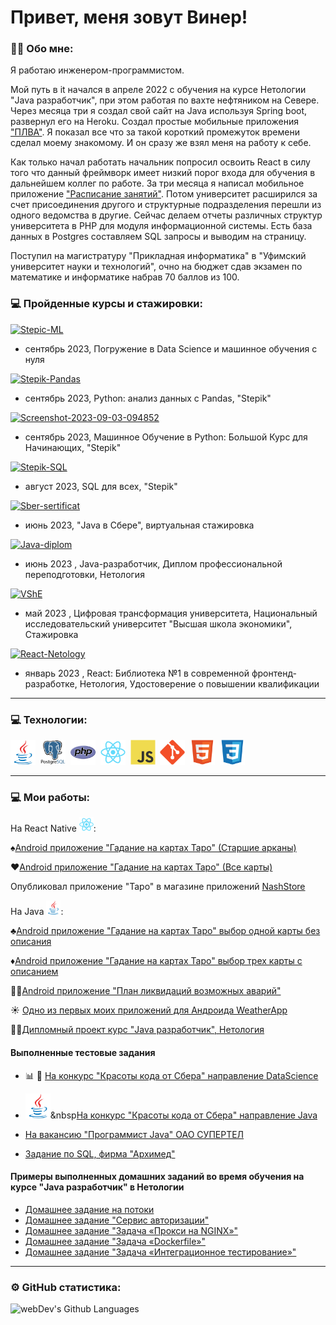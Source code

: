 # Привет, меня зовут Винер!



### :man_technologist: Обо мне:

Я работаю инженером-программистом.

Мой путь в it начался в апреле 2022 с обучения на курсе Нетологии "Java разработчик", при этом работая по вахте нефтяником на Севере. Через месяца три я создал свой сайт на Java используя Spring boot, развернул его на Heroku. Создал простые мобильные приложения ["ПЛВА"](https://github.com/Taratheliberator/PLVA_App.git). Я показал все что за такой короткий промежуток времени сделал моему знакомому. И он сразу же взял меня на работу к себе. 

Как только начал работать начальник попросил освоить React в силу того что данный фреймворк имеет низкий порог входа для обучения в дальнейшем коллег по работе. За три месяца я написал мобильное приложение 
["Расписание занятий"](https://github.com/Taratheliberator/array-rasp-navigation.git). Потом университет расширился за счет присоединения другого и структурные подразделения перешли из одного ведомства в другие. Сейчас делаем отчеты различных структур университета в PHP для модуля информационной системы. Есть база данных в Postgres составляем SQL запросы и выводим на страницу.

Поступил на магистратуру "Прикладная информатика" в "Уфимский университет науки и технологий", очно на бюджет сдав экзамен по математике и информатике набрав 70 баллов из 100. 

 ### 💻 Пройденные курсы и стажировки:

  <a href='https://postimg.cc/5X6kcz58' target='_blank'><img src='https://i.postimg.cc/5X6kcz58/Stepic-ML.png' border='0' alt='Stepic-ML'/></a>

   - сентябрь 2023, Погружение в Data Science и машинное обучения с нуля

  <a href='https://postimg.cc/ph4vxQr7' target='_blank'><img src='https://i.postimg.cc/ph4vxQr7/Stepik-Pandas.png' border='0' alt='Stepik-Pandas'/></a>

   - сентябрь 2023, Python: анализ данных с Pandas, "Stepik"

  <a href='https://postimg.cc/tZgSckqb' target='_blank'><img src='https://i.postimg.cc/tZgSckqb/Screenshot-2023-09-03-094852.png' border='0' alt='Screenshot-2023-09-03-094852'/></a>

   - сентябрь 2023, Машинное Обучение в Python: Большой Курс для Начинающих, "Stepik"

  <a href='https://postimg.cc/cvb3nH9S' target='_blank'><img src='https://i.postimg.cc/cvb3nH9S/Stepik-SQL.png' border='0' alt='Stepik-SQL'/></a>

  - август 2023, SQL для всех, "Stepik"
  
   [![Sber-sertificat](https://i.postimg.cc/njGFVYvq/Sber-sertificat.png)](https://postimg.cc/njGFVYvq)

  - июнь 2023, "Java в Сбере", виртуальная стажировка

   <a href='https://postimg.cc/JGXWRVKH' target='_blank'><img src='https://i.postimg.cc/JGXWRVKH/Java-diplom.png' border='0' alt='Java-diplom'/></a>

  - июнь 2023 , Java-разработчик, Диплом профессиональной переподготовки, Нетология
   
   <a href='https://postimg.cc/DJrt1XK2' target='_blank'><img src='https://i.postimg.cc/DJrt1XK2/VShE.png' border='0' alt='VShE'/></a>
   
  - май 2023 , Цифровая трансформация университета, Национальный исследовательский университет "Высшая школа экономики", Стажировка

   <a href='https://postimg.cc/SX1yJL9n' target='_blank'><img src='https://i.postimg.cc/SX1yJL9n/React-Netology.png' border='0' alt='React-Netology'/></a>
  -  январь 2023 , React: Библиотека №1 в современной фронтенд-разработке, Нетология, Удостоверение о повышении квалификации

---

### 💻 Технологии:

<div>
  <img src="https://github.com/devicons/devicon/blob/master/icons/java/java-original.svg " title="java" alt="java" width="40" height="40"/>&nbsp
  <img src="https://github.com/devicons/devicon/blob/master/icons/postgresql/postgresql-original-wordmark.svg" title="postgresql" alt="postgresql" width="40" height="40"/>&nbsp
  <img src="https://github.com/devicons/devicon/blob/master/icons/php/php-original.svg" title="php" alt="php" width="40" height="40"/>&nbsp
  <img src="https://github.com/devicons/devicon/blob/master/icons/react/react-original.svg" title="reactjs" alt="reactjs" width="40" height="40"/>&nbsp
  <img src="https://github.com/devicons/devicon/blob/master/icons/javascript/javascript-original.svg" title="javascript" alt="javascript" width="40" height="40"/>&nbsp
  <img src="https://github.com/devicons/devicon/blob/master/icons/git/git-original.svg" title="git" alt="git" width="40" height="40"/>&nbsp
  <img src="https://github.com/devicons/devicon/blob/master/icons/html5/html5-original.svg" title="html5" alt="html5" width="40" height="40"/>&nbsp
  <img src="https://github.com/devicons/devicon/blob/master/icons/css3/css3-original.svg" title="css" alt="css" width="40" height="40"/>&nbsp

</div>

---

### 💻 Мои работы:


На React Native <img src="https://github.com/devicons/devicon/blob/master/icons/react/react-original.svg" title="reactjs" alt="reactjs" width="23" height="23"/>:

:spades:[Android приложение "Гадание на картах Таро" (Старшие арканы) ](https://github.com/Taratheliberator/tarotapp.git)

:hearts:[Android приложение "Гадание на картах Таро" (Все карты) ](https://github.com/Taratheliberator/taroapp.git) 

Опубликовал приложение "Таро" в магазине приложений [NashStore](https://store.nashstore.ru/store/64c20ea60a39b2f2f88449d5)

На Java  <img src="https://github.com/devicons/devicon/blob/master/icons/java/java-original.svg " title="java" alt="java" width="23" height="23"/>:

:clubs:[Android приложение "Гадание на картах Таро" выбор одной карты без описания](https://github.com/Taratheliberator/tarotonjava.git) 

:diamonds:[Android приложение "Гадание на картах Таро" выбор трех карты с описанием](https://github.com/Taratheliberator/tarotonjava3cards) 

:factory_worker:[Android приложение "План ликвидаций возможных аварий"](https://github.com/Taratheliberator/PLVA_App.git) 

:sunny: [Одно из первых моих приложений для Андроида WeatherApp](https://github.com/Taratheliberator/WeatherApp)

:man_student:[Дипломный проект курс "Java разработчик", Нетология ](https://github.com/Taratheliberator/DiplomGV77-master.git) 

#### Выполненные тестовые задания

- 📊 🤖 [На конкурс "Красоты кода от Сбера" направление DataScience](https://github.com/Taratheliberator/Sber_data.git)

-  <img src="https://github.com/devicons/devicon/blob/master/icons/java/java-original.svg " title="java" alt="java" width="40" height="40"/>&nbsp[На конкурс "Красоты кода от Сбера" направление Java](https://github.com/Taratheliberator/Sber.git)

- [На вакансию "Программист Java" ОАО СУПЕРТЕЛ](https://github.com/Taratheliberator/Port.git)

- [Задание по SQL, фирма "Архимед"](https://github.com/Taratheliberator/testovoe_zadanie_SQL_firma_Arhimed)

#### Примеры выполненных домашних заданий во время обучения на курсе "Java разработчик" в Нетологии


- [Домашнее задание на потоки](https://github.com/Taratheliberator/multithreadingInterval.git)
- [Домашнее задание "Сервис авторизации"](https://github.com/Taratheliberator/Rest.git)
- [Домашнее задание "Задача «Прокси на NGINX»"](https://github.com/Taratheliberator/Rest-nginx.git)
- [Домашнее задание "Задача «Dockerfile»"](https://github.com/Taratheliberator/Rest-docker.git)
- [Домашнее задание "Задача «Интеграционное тестирование»"](https://github.com/Taratheliberator/Conditional-test.git)

<!-- ### 💻 Пройденные курсы:

| Курсы                                                           | Дата              |
| ----------------------------------------------------------------| :---------------: |
| netology.ru/Старт в программировании                            | 02/2022 - 03/2022 |
| stepik.org/Основы программирования на C. Задачи.                | 02/2022 - 03/2022 |
| netology.ru/Основы верстки сайта                                | 02/2022 - 03/2022 |
| netology.ru/Первые шаги в JavaScript: создаём сайт и приложение | 02/2022 - 03/2022 |
| stepik.org/Веб-разработка для начинающих: HTML и CSS            | 02/2022 - 03/2022 |
| stepik.org/JavaScript для начинающих                            | 01/2023 - 01/2023 |
| stepik.org/Web-технологии: начальный уровень                    | 01/2023 - 01/2023 |
| practicum.yandex/Факультет Веб разработки                       | 05/2022 - xx/2023 |

--- -->


---

### ⚙️ GitHub статистика:


<div class="github-stats">
  <img alt="webDev's Github Languages" src="https://github-readme-stats-sigma-five.vercel.app/api/top-langs/?username=Taratheliberator&layout=compact&theme=vision-friendly-dark" />
</div>


